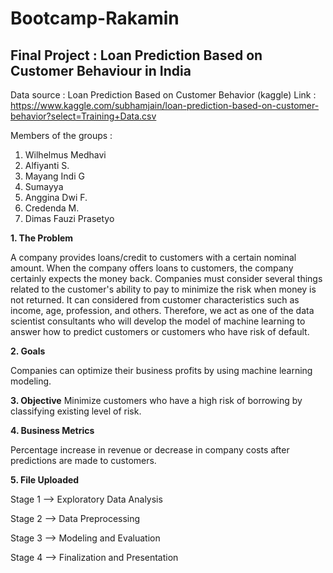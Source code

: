 # Bootcamp-Rakamin
## Final Project : Loan Prediction Based on Customer Behaviour in India

Data source : Loan Prediction Based on Customer Behavior (kaggle)
Link : https://www.kaggle.com/subhamjain/loan-prediction-based-on-customer-behavior?select=Training+Data.csv

Members of the groups :

1. Wilhelmus Medhavi
2. Alfiyanti S.
3. Mayang Indi G
4. Sumayya
5. Anggina Dwi F.
6. Credenda M.
7. Dimas Fauzi Prasetyo

**1. The Problem**

A company provides loans/credit to customers with a certain nominal amount. When the company offers loans to customers, the company certainly expects the money back. Companies must consider several things related to the customer's ability to pay to minimize the risk when money is not returned. It can considered from customer characteristics such as income, age, profession, and others. Therefore, we act as one of the data scientist consultants who will develop the model of machine learning to answer how to predict customers or customers who have risk of default.

**2. Goals**

Companies can optimize their business profits by using machine learning modeling.

**3. Objective**
Minimize customers who have a high risk of borrowing by classifying existing level of risk.

**4. Business Metrics**

Percentage increase in revenue or decrease in company costs after predictions are made to customers.

**5. File Uploaded**

Stage 1 --> Exploratory Data Analysis

Stage 2 --> Data Preprocessing

Stage 3 --> Modeling and Evaluation

Stage 4 --> Finalization and Presentation
